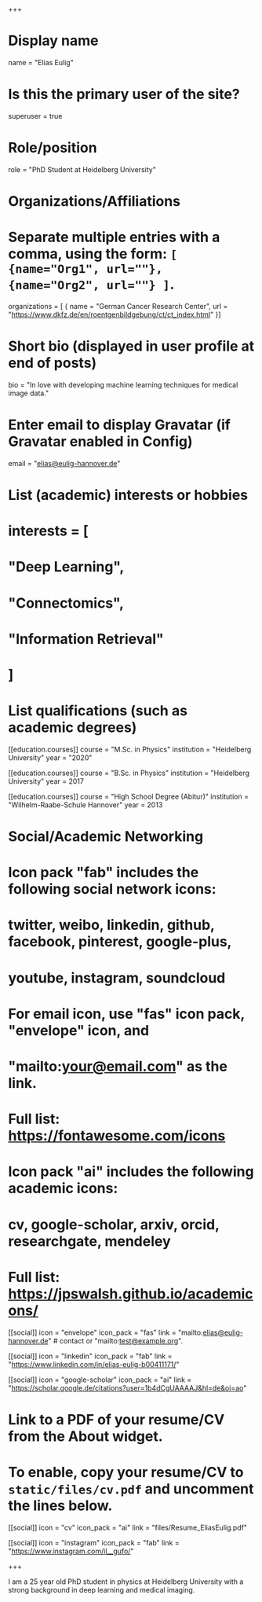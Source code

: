 +++
# Display name
name = "Elias Eulig"

# Is this the primary user of the site?
superuser = true

# Role/position
role = "PhD Student at Heidelberg University"

# Organizations/Affiliations
#   Separate multiple entries with a comma, using the form: `[ {name="Org1", url=""}, {name="Org2", url=""} ]`.
organizations = [ { name = "German Cancer Research Center", url = "https://www.dkfz.de/en/roentgenbildgebung/ct/ct_index.html" }]

# Short bio (displayed in user profile at end of posts)
bio = "In love with developing machine learning techniques for medical image data."

# Enter email to display Gravatar (if Gravatar enabled in Config)
email = "elias@eulig-hannover.de"

# List (academic) interests or hobbies
# interests = [
#  "Deep Learning",
#  "Connectomics",
#  "Information Retrieval"
# ]

# List qualifications (such as academic degrees)
[[education.courses]]
  course = "M.Sc. in Physics"
  institution = "Heidelberg University"
  year = "2020"

[[education.courses]]
  course = "B.Sc. in Physics"
  institution = "Heidelberg University"
  year = 2017

[[education.courses]]
  course = "High School Degree (Abitur)"
  institution = "Wilhelm-Raabe-Schule Hannover"
  year = 2013
  
# Social/Academic Networking
#
# Icon pack "fab" includes the following social network icons:
#
#   twitter, weibo, linkedin, github, facebook, pinterest, google-plus,
#   youtube, instagram, soundcloud
#
#   For email icon, use "fas" icon pack, "envelope" icon, and
#   "mailto:your@email.com" as the link.
#
#   Full list: https://fontawesome.com/icons
#
# Icon pack "ai" includes the following academic icons:
#
#   cv, google-scholar, arxiv, orcid, researchgate, mendeley
#
#   Full list: https://jpswalsh.github.io/academicons/

[[social]]
  icon = "envelope"
  icon_pack = "fas"
  link = "mailto:elias@eulig-hannover.de"  # contact or "mailto:test@example.org".

[[social]]
  icon = "linkedin"
  icon_pack = "fab"
  link = "https://www.linkedin.com/in/elias-eulig-b00411171/"
  
  [[social]]
  icon = "google-scholar"
  icon_pack = "ai"
  link = "https://scholar.google.de/citations?user=1b4dCgUAAAAJ&hl=de&oi=ao"

# Link to a PDF of your resume/CV from the About widget.
# To enable, copy your resume/CV to `static/files/cv.pdf` and uncomment the lines below.
[[social]]
  icon = "cv"
  icon_pack = "ai"
  link = "files/Resume_EliasEulig.pdf"

[[social]]
  icon = "instagram"
  icon_pack = "fab"
  link = "https://www.instagram.com/il__gufo/"

+++

I am a 25 year old PhD student in physics at Heidelberg University with a strong background in deep learning and medical imaging.
